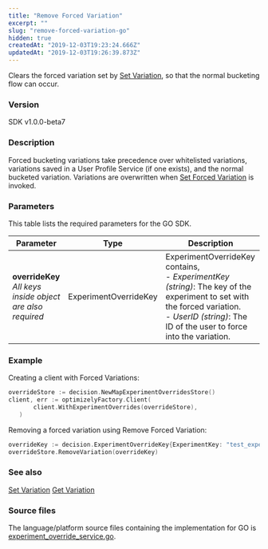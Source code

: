 ```yaml
---
title: "Remove Forced Variation"
excerpt: ""
slug: "remove-forced-variation-go"
hidden: true
createdAt: "2019-12-03T19:23:24.666Z"
updatedAt: "2019-12-03T19:26:39.873Z"
---
```

Clears the forced variation set by [Set Variation](doc:set-forced-variation-go), so that the normal bucketing flow can occur.
### Version
SDK v1.0.0-beta7

### Description
Forced bucketing variations take precedence over whitelisted variations, variations saved in a User Profile Service (if one exists), and the normal bucketed variation. Variations are overwritten when  [Set Forced Variation](doc:set-forced-variation-go) is invoked.

### Parameters
This table lists the required parameters for the GO SDK.

| Parameter                                                      | Type                  | Description                                                                                                                                                                                          |
|----------------------------------------------------------------|-----------------------|------------------------------------------------------------------------------------------------------------------------------------------------------------------------------------------------------|
| **overrideKey**<br/>*All keys inside object are also required* | ExperimentOverrideKey | ExperimentOverrideKey contains,<br/>- *ExperimentKey (string)*: The key of the experiment to set with the forced variation.<br/>- *UserID (string)*: The ID of the user to force into the variation. |

### Example
Creating a client with Forced Variations:

```go
overrideStore := decision.NewMapExperimentOverridesStore()
client, err := optimizelyFactory.Client(
       client.WithExperimentOverrides(overrideStore),
   )
```

Removing a forced variation using Remove Forced Variation:
```go
overrideKey := decision.ExperimentOverrideKey{ExperimentKey: "test_experiment", UserID: "test_user"}
overrideStore.RemoveVariation(overrideKey)
```

### See also
[Set Variation](doc:set-forced-variation-go) 
[Get Variation](doc:get-forced-variation-go) 

### Source files
The language/platform source files containing the implementation for GO is [experiment_override_service.go](https://github.com/WolffunGame/experiment/blob/v1.0.0-beta7/pkg/decision/experiment_override_service.go).